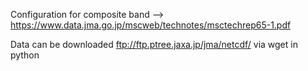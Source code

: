 Configuration for composite band --> https://www.data.jma.go.jp/mscweb/technotes/msctechrep65-1.pdf

Data can be downloaded ftp://ftp.ptree.jaxa.jp/jma/netcdf/ via wget in python
